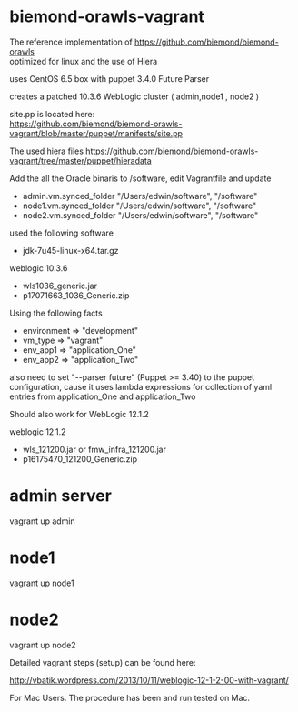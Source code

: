 biemond-orawls-vagrant
=======================

The reference implementation of https://github.com/biemond/biemond-orawls  
optimized for linux and the use of Hiera  

uses CentOS 6.5 box with puppet 3.4.0 Future Parser

creates a patched 10.3.6 WebLogic cluster ( admin,node1 , node2 )


site.pp is located here:  
https://github.com/biemond/biemond-orawls-vagrant/blob/master/puppet/manifests/site.pp  

The used hiera files https://github.com/biemond/biemond-orawls-vagrant/tree/master/puppet/hieradata

Add the all the Oracle binaris to /software, edit Vagrantfile and update
- admin.vm.synced_folder "/Users/edwin/software", "/software"
- node1.vm.synced_folder "/Users/edwin/software", "/software"
- node2.vm.synced_folder "/Users/edwin/software", "/software"


used the following software
- jdk-7u45-linux-x64.tar.gz

weblogic 10.3.6
- wls1036_generic.jar
- p17071663_1036_Generic.zip

Using the following facts

- environment => "development"
- vm_type     => "vagrant"
- env_app1    => "application_One"
- env_app2    => "application_Two"

also need to set "--parser future" (Puppet >= 3.40) to the puppet configuration, cause it uses lambda expressions for collection of yaml entries from application_One and application_Two


Should also work for WebLogic 12.1.2

weblogic 12.1.2
- wls_121200.jar or fmw_infra_121200.jar
- p16175470_121200_Generic.zip


# admin server  
vagrant up admin

# node1  
vagrant up node1

# node2  
vagrant up node2


Detailed vagrant steps (setup) can be found here:

http://vbatik.wordpress.com/2013/10/11/weblogic-12-1-2-00-with-vagrant/

For Mac Users.  The procedure has been and run tested on Mac.

